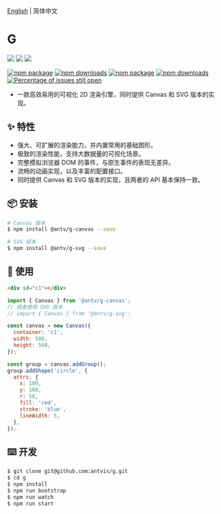 [English](./README.md) | 简体中文

# G

[![](https://img.shields.io/travis/antvis/g.svg)](https://travis-ci.org/antvis/g)
![](https://img.shields.io/badge/language-javascript-red.svg)
![](https://img.shields.io/badge/license-MIT-000000.svg)

[![npm package](https://img.shields.io/npm/v/@antv/g-canvas.svg)](https://www.npmjs.com/package/@antv/g-canvas)
[![npm downloads](http://img.shields.io/npm/dm/@antv/g-canvas.svg)](https://npmjs.org/package/@antv/g-canvas)
[![npm package](https://img.shields.io/npm/v/@antv/g-svg.svg)](https://www.npmjs.com/package/@antv/g-svg)
[![npm downloads](http://img.shields.io/npm/dm/@antv/g-svg.svg)](https://npmjs.org/package/@antv/g-svg)
[![Percentage of issues still open](http://isitmaintained.com/badge/open/antvis/g.svg)](http://isitmaintained.com/project/antvis/g 'Percentage of issues still open')

- 一款高效易用的可视化 2D 渲染引擎，同时提供 Canvas 和 SVG 版本的实现。

## ✨ 特性

- 强大、可扩展的渲染能力，并内置常用的基础图形。
- 极致的渲染性能，支持大数据量的可视化场景。
- 完整模拟浏览器 DOM 的事件，与原生事件的表现无差异。
- 流畅的动画实现，以及丰富的配置接口。
- 同时提供 Canvas 和 SVG 版本的实现，且两者的 API 基本保持一致。

## 📦 安装

```bash
# Canvas 版本
$ npm install @antv/g-canvas --save

# SVG 版本
$ npm install @antv/g-svg --save
```

## 🔨 使用

```html
<div id="c1"></div>
```

```js
import { Canvas } from '@antv/g-canvas';
// 或者使用 SVG 版本
// import { Canvas } from '@antv/g-svg';

const canvas = new Canvas({
  container: 'c1',
  width: 500,
  height: 500,
});

const group = canvas.addGroup();
group.addShape('circle', {
  attrs: {
    x: 100,
    y: 100,
    r: 50,
    fill: 'red',
    stroke: 'blue',
    lineWidth: 5,
  },
});
```

## ⌨️ 开发

```bash
$ git clone git@github.com:antvis/g.git
$ cd g
$ npm install
$ npm run bootstrap
$ npm run watch
$ npm run start
```
